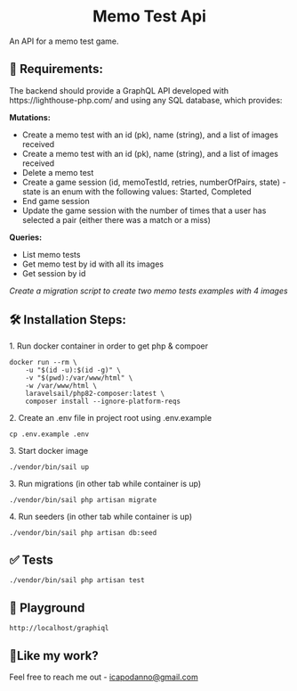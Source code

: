 <h1 align="center" id="title">Memo Test Api</h1>

<p id="description">An API for a memo test game.</p>

<h2>📝 Requirements:</h2>
<p>The backend should provide a GraphQL API developed with https://lighthouse-php.com/ and using any SQL database, which provides:</p>
<b>Mutations:</b>
<ul>
<li>
Create a memo test with an id (pk), name (string), and a list of images received
</li>
<li>
Create a memo test with an id (pk), name (string), and a list of images received
</li>
<li>
Delete a memo test
<li>
Create a game session (id, memoTestId, retries, numberOfPairs, state) - state is an enum with the following values: Started, Completed
</li>
<li>
End game session
</li>
<li>
Update the game session with the number of times that a user has selected a pair (either there was a match or a miss)
</li>
</ul>
<b>Queries:</b>
<ul>
<li>
List memo tests
</li>
<li>
Get memo test by id with all its images
</li>
<li>
Get session by id
</li>
</ul>

<p><i>Create a migration script to create two memo tests examples with 4 images</i></p>

<h2>🛠️ Installation Steps:</h2>

<p>1. Run docker container in order to get php & compoer</p>

```
docker run --rm \
    -u "$(id -u):$(id -g)" \
    -v "$(pwd):/var/www/html" \
    -w /var/www/html \
    laravelsail/php82-composer:latest \
    composer install --ignore-platform-reqs
```

<p>2. Create an .env file in project root using .env.example</p>

```
cp .env.example .env
```

<p>3. Start docker image</p>

```
./vendor/bin/sail up
```

<p>3. Run migrations (in other tab while container is up)</p>

```
./vendor/bin/sail php artisan migrate
```

<p>4. Run seeders (in other tab while container is up)</p>

```
./vendor/bin/sail php artisan db:seed
```

<h2>✅ Tests</h2>

```
./vendor/bin/sail php artisan test
```

<h2>🛝 Playground</h2>

```
http://localhost/graphiql
```

<h2>💖Like my work?</h2>

Feel free to reach me out - icapodanno@gmail.com
